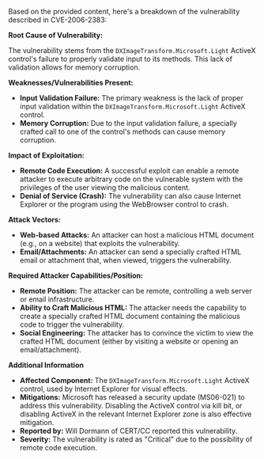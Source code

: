 Based on the provided content, here's a breakdown of the vulnerability described in CVE-2006-2383:

**Root Cause of Vulnerability:**

The vulnerability stems from the `DXImageTransform.Microsoft.Light` ActiveX control's failure to properly validate input to its methods. This lack of validation allows for memory corruption.

**Weaknesses/Vulnerabilities Present:**

*   **Input Validation Failure:** The primary weakness is the lack of proper input validation within the `DXImageTransform.Microsoft.Light` ActiveX control.
*   **Memory Corruption:**  Due to the input validation failure, a specially crafted call to one of the control's methods can cause memory corruption.

**Impact of Exploitation:**

*   **Remote Code Execution:** A successful exploit can enable a remote attacker to execute arbitrary code on the vulnerable system with the privileges of the user viewing the malicious content.
*   **Denial of Service (Crash):** The vulnerability can also cause Internet Explorer or the program using the WebBrowser control to crash.

**Attack Vectors:**

*   **Web-based Attacks:** An attacker can host a malicious HTML document (e.g., on a website) that exploits the vulnerability.
*   **Email/Attachments:** An attacker can send a specially crafted HTML email or attachment that, when viewed, triggers the vulnerability.

**Required Attacker Capabilities/Position:**

*   **Remote Position:** The attacker can be remote, controlling a web server or email infrastructure.
*   **Ability to Craft Malicious HTML:** The attacker needs the capability to create a specially crafted HTML document containing the malicious code to trigger the vulnerability.
*   **Social Engineering:** The attacker has to convince the victim to view the crafted HTML document (either by visiting a website or opening an email/attachment).

**Additional Information**

*   **Affected Component:** The `DXImageTransform.Microsoft.Light` ActiveX control, used by Internet Explorer for visual effects.
*   **Mitigations:** Microsoft has released a security update (MS06-021) to address this vulnerability.  Disabling the ActiveX control via kill bit, or disabling ActiveX in the relevant Internet Explorer zone is also effective mitigation.
*   **Reported by:** Will Dormann of CERT/CC reported this vulnerability.
*   **Severity:**  The vulnerability is rated as "Critical" due to the possibility of remote code execution.